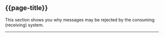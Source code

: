 ## {{page-title}}

This section shows you why messages may be rejected by the consuming (receiving) system.

---